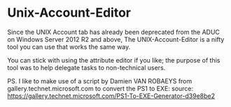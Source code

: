 # Unix-Account-Editor
Since the UNIX Account tab has already been deprecated from the ADUC on Windows Server 2012 R2 and above,
The UNIX-Account-Editor is a nifty tool you can use that works the same way.

You can stick with using the attribute editor if you like; the purpose of this tool was to help
delegate tasks to non-technical users.

PS. I like to make use of a script by Damien VAN ROBAEYS from gallery.technet.microsoft.com to convert the PS1 to EXE:
source: https://gallery.technet.microsoft.com/PS1-To-EXE-Generator-d39e8be2
